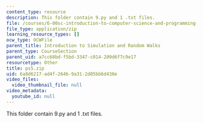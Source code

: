```yaml
---
content_type: resource
description: This folder contain 9.py and 1 .txt files.
file: /courses/6-00sc-introduction-to-computer-science-and-programming-spring-2011/6a8d6217ad4f264b9a312d05bb6d430e_ps5.zip
file_type: application/zip
learning_resource_types: []
ocw_type: OCWFile
parent_title: Introduction to Simulation and Random Walks
parent_type: CourseSection
parent_uid: a7cc68bd-f5bd-3347-c014-209d6f7c9e17
resourcetype: Other
title: ps5.zip
uid: 6a8d6217-ad4f-264b-9a31-2d05bb6d430e
video_files:
  video_thumbnail_file: null
video_metadata:
  youtube_id: null
---
```

This folder contain 9.py and 1 .txt files.

